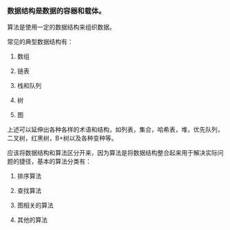 ### 数据结构是数据的容器和载体。

算法是使用一定的数据结构来组织数据。

常见的典型数据结构有：

1. 数组

2. 链表

3. 栈和队列

4. 树

5. 图

上述可以延伸出各种各样的术语和结构，如列表，集合，哈希表，堆，优先队列，二叉树，红黑树，B+树以及各种变种等。

应该将数据结构和算法区分开来，因为算法是将数据结构整合起来用于解决实际问题的捷径，基本的算法分类有：

1. 排序算法

2. 查找算法

3. 图相关的算法

4. 其他的算法
